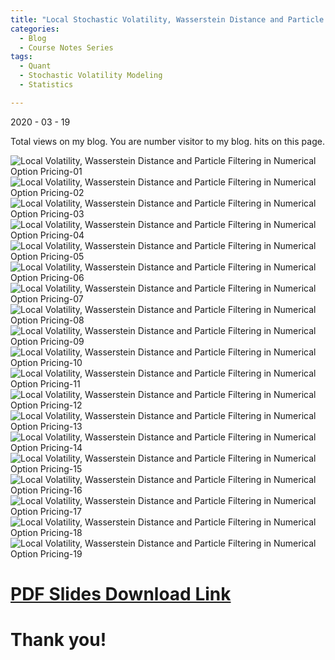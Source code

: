 ```yaml
---
title: "Local Stochastic Volatility, Wasserstein Distance and Particle Filtering in Numerical Option Pricing"
categories:
  - Blog
  - Course Notes Series
tags:
  - Quant
  - Stochastic Volatility Modeling
  - Statistics

---
```


2020 - 03 - 19


<script async src="//busuanzi.ibruce.info/busuanzi/2.3/busuanzi.pure.mini.js"></script>

<span id="busuanzi_container_site_pv">
    Total <span id="busuanzi_value_site_pv"></span> views on my blog.
</span>

<span id="busuanzi_container_site_uv">
  You are number <span id="busuanzi_value_site_uv"></span> visitor to my blog.
</span>

<span id="busuanzi_container_page_pv">
  <span id="busuanzi_value_page_pv"></span> hits on this page.
</span>

<script type="text/javascript" async
  src="https://cdn.mathjax.org/mathjax/latest/MathJax.js?config=TeX-MML-AM_CHTML">
</script>

![Local Volatility, Wasserstein Distance and Particle Filtering in Numerical Option Pricing-01](https://user-images.githubusercontent.com/56275127/121813287-1011d500-cc31-11eb-9e50-841c6c8c97ed.jpg)
![Local Volatility, Wasserstein Distance and Particle Filtering in Numerical Option Pricing-02](https://user-images.githubusercontent.com/56275127/121813290-11db9880-cc31-11eb-82ed-c7c232b52b53.jpg)
![Local Volatility, Wasserstein Distance and Particle Filtering in Numerical Option Pricing-03](https://user-images.githubusercontent.com/56275127/121813291-130cc580-cc31-11eb-96aa-84096cd8ef71.jpg)
![Local Volatility, Wasserstein Distance and Particle Filtering in Numerical Option Pricing-04](https://user-images.githubusercontent.com/56275127/121813294-143df280-cc31-11eb-82e8-149f538e31c7.jpg)
![Local Volatility, Wasserstein Distance and Particle Filtering in Numerical Option Pricing-05](https://user-images.githubusercontent.com/56275127/121813297-1607b600-cc31-11eb-9cab-8604efc049df.jpg)
![Local Volatility, Wasserstein Distance and Particle Filtering in Numerical Option Pricing-06](https://user-images.githubusercontent.com/56275127/121813299-1738e300-cc31-11eb-9827-d13e27ac0faf.jpg)
![Local Volatility, Wasserstein Distance and Particle Filtering in Numerical Option Pricing-07](https://user-images.githubusercontent.com/56275127/121813300-186a1000-cc31-11eb-8a87-9c7ce4ef549f.jpg)
![Local Volatility, Wasserstein Distance and Particle Filtering in Numerical Option Pricing-08](https://user-images.githubusercontent.com/56275127/121813304-1acc6a00-cc31-11eb-9605-19f76c935df8.jpg)
![Local Volatility, Wasserstein Distance and Particle Filtering in Numerical Option Pricing-09](https://user-images.githubusercontent.com/56275127/121813307-1c962d80-cc31-11eb-9a3b-7944815a127a.jpg)
![Local Volatility, Wasserstein Distance and Particle Filtering in Numerical Option Pricing-10](https://user-images.githubusercontent.com/56275127/121813310-1dc75a80-cc31-11eb-9b51-fbd35c1e1209.jpg)
![Local Volatility, Wasserstein Distance and Particle Filtering in Numerical Option Pricing-11](https://user-images.githubusercontent.com/56275127/121813311-1ef88780-cc31-11eb-9d4c-3ba98487942f.jpg)
![Local Volatility, Wasserstein Distance and Particle Filtering in Numerical Option Pricing-12](https://user-images.githubusercontent.com/56275127/121813312-20c24b00-cc31-11eb-8ad3-4b142b3c4757.jpg)
![Local Volatility, Wasserstein Distance and Particle Filtering in Numerical Option Pricing-13](https://user-images.githubusercontent.com/56275127/121813313-21f37800-cc31-11eb-9d2d-bfbfce37a44c.jpg)
![Local Volatility, Wasserstein Distance and Particle Filtering in Numerical Option Pricing-14](https://user-images.githubusercontent.com/56275127/121813315-23bd3b80-cc31-11eb-87ed-ce49e36e5978.jpg)
![Local Volatility, Wasserstein Distance and Particle Filtering in Numerical Option Pricing-15](https://user-images.githubusercontent.com/56275127/121813318-2586ff00-cc31-11eb-9672-9ed7e11ab3b6.jpg)
![Local Volatility, Wasserstein Distance and Particle Filtering in Numerical Option Pricing-16](https://user-images.githubusercontent.com/56275127/121813320-2750c280-cc31-11eb-8e78-f12b3015a457.jpg)
![Local Volatility, Wasserstein Distance and Particle Filtering in Numerical Option Pricing-17](https://user-images.githubusercontent.com/56275127/121813323-291a8600-cc31-11eb-913e-e01206237f59.jpg)
![Local Volatility, Wasserstein Distance and Particle Filtering in Numerical Option Pricing-18](https://user-images.githubusercontent.com/56275127/121813327-2a4bb300-cc31-11eb-80a0-86e0f1e9379f.jpg)
![Local Volatility, Wasserstein Distance and Particle Filtering in Numerical Option Pricing-19](https://user-images.githubusercontent.com/56275127/121813329-2c157680-cc31-11eb-9465-1ed7f12376f8.jpg)

# [PDF Slides Download Link](https://www.linkedin.com/posts/junfan-zhu_stochastic-volatility-modeling-quant-research-activity-6642913708332937216-eW8m)

# Thank you!




















